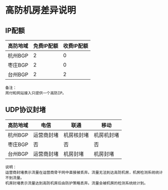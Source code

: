 

# 高防机房差异说明

## IP配额

| 高防地域     | 免费IP配额 | 收费IP配额 |
| -------- | ------ | ------ |
| 杭州BGP | 2      | 0      |
| 枣庄BGP | 2      | 0    |
| 台州BGP | 2      | 2      |

    备注：
    周付和网站接入只提供一个高防IP。

## UDP协议封堵

| 高防地域 | 电信       | 联通               | 移动               |
| -------- | ---------- | ------------------ | ------------------ |
| 杭州BGP  | 运营商封堵 | 机房核封堵 | 机房机封堵 |
| 枣庄BGP  | 否         | 否                 | 否                 |
| 台州BGP  | 运营商封堵 | 机房封堵 | 机房封堵 |

    说明：
    运营商封堵表示流量在运营商骨干网中直接被丢弃。流量无法到达高防机房，机房检测系统统计不到流量。
    机房封堵表示流量达到高防机房后由防护策略丢弃。流量会被机房的检测系统统计到。

